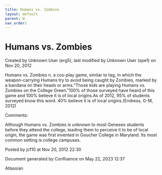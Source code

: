 ```yaml
---
title: Humans vs. Zombies
layout: default
parent: H
nav_order:
---
```


# Humans vs. Zombies

Created by  Unknown User (erg5), last modified by  Unknown User (spe1) on Nov 20, 2012

Humans vs. Zombies n. a cos-play game, similar to tag, in which the weapon-carrying Humans try to avoid being caught by Zombies, marked by a bandana on their heads or arms.“Those kids are playing Humans vs. Zombies on the College Green.”100% of those surveyed have heard of this game and 100% believe it is of local origins.As of 2012, 95% of students surveyed know this word. 40% believe it is of local origins.(Endress, G-M, 2012)

Comments:

Although Humans vs. Zombies is unknown to most Geneseo students before they attend the college, leading them to perceive it to be of local origin, the game was first invented in Goucher College in Maryland. Its most common setting is college campuses.

Posted by jcf10 at Nov 20, 2012 22:30

Document generated by Confluence on May 22, 2023 12:37

Atlassian
